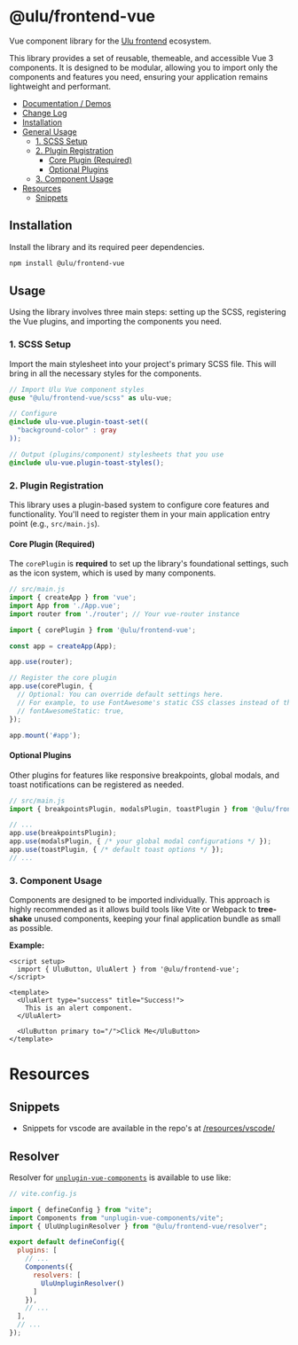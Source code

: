 # @ulu/frontend-vue

Vue component library for the [Ulu frontend](https://jscherbe.github.io/frontend/) ecosystem.

This library provides a set of reusable, themeable, and accessible Vue 3 components. It is designed to be modular, allowing you to import only the components and features you need, ensuring your application remains lightweight and performant.

- [Documentation / Demos](https://jscherbe.github.io/frontend-vue/)
- [Change Log](CHANGELOG.md)
- [Installation](#installation)
- [General Usage](#usage)
  - [1. SCSS Setup](#1-scss-setup)
  - [2. Plugin Registration](#2-plugin-registration)
    - [Core Plugin (Required)](#core-plugin-required)
    - [Optional Plugins](#optional-plugins)
  - [3. Component Usage](#3-component-usage)
- [Resources](#resources)
  - [Snippets](#snippets)


## Installation

Install the library and its required peer dependencies.

```bash
npm install @ulu/frontend-vue
```

## Usage

Using the library involves three main steps: setting up the SCSS, registering the Vue plugins, and importing the components you need.

### 1. SCSS Setup

Import the main stylesheet into your project's primary SCSS file. This will bring in all the necessary styles for the components.

```scss
// Import Ulu Vue component styles
@use "@ulu/frontend-vue/scss" as ulu-vue;

// Configure
@include ulu-vue.plugin-toast-set((
  "background-color" : gray
));

// Output (plugins/component) stylesheets that you use
@include ulu-vue.plugin-toast-styles();
```

### 2. Plugin Registration

This library uses a plugin-based system to configure core features and functionality. You'll need to register them in your main application entry point (e.g., `src/main.js`).

#### Core Plugin (Required)

The `corePlugin` is **required** to set up the library's foundational settings, such as the icon system, which is used by many components. 

```javascript
// src/main.js
import { createApp } from 'vue';
import App from './App.vue';
import router from './router'; // Your vue-router instance

import { corePlugin } from '@ulu/frontend-vue';

const app = createApp(App);

app.use(router);

// Register the core plugin
app.use(corePlugin, {
  // Optional: You can override default settings here.
  // For example, to use FontAwesome's static CSS classes instead of the Vue component:
  // fontAwesomeStatic: true, 
});

app.mount('#app');
```

#### Optional Plugins

Other plugins for features like responsive breakpoints, global modals, and toast notifications can be registered as needed.

```javascript
// src/main.js
import { breakpointsPlugin, modalsPlugin, toastPlugin } from '@ulu/frontend-vue';

// ...
app.use(breakpointsPlugin);
app.use(modalsPlugin, { /* your global modal configurations */ });
app.use(toastPlugin, { /* default toast options */ });
// ...
```

### 3. Component Usage

Components are designed to be imported individually. This approach is highly recommended as it allows build tools like Vite or Webpack to **tree-shake** unused components, keeping your final application bundle as small as possible.

**Example:**
```vue
<script setup>
  import { UluButton, UluAlert } from '@ulu/frontend-vue';
</script>

<template>
  <UluAlert type="success" title="Success!">
    This is an alert component.
  </UluAlert>

  <UluButton primary to="/">Click Me</UluButton>
</template>
```


# Resources

## Snippets

- Snippets for vscode are available in the repo's at [/resources/vscode/](https://github.com/Jscherbe/frontend-vue/tree/main/resources/vscode)

## Resolver

Resolver for [`unplugin-vue-components`](https://github.com/unplugin/unplugin-vue-components/tree/main]) is available to use like:

```js
// vite.config.js

import { defineConfig } from "vite";
import Components from "unplugin-vue-components/vite";
import { UluUnpluginResolver } from "@ulu/frontend-vue/resolver";

export default defineConfig({
  plugins: [
    // ...
    Components({ 
      resolvers: [
        UluUnpluginResolver()
      ]
    }),
    // ...
  ],
  // ...
});
```